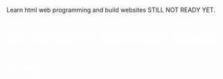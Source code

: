 Learn html web programming and build websites
STILL NOT READY YET.

<h1 style="color:white;">you can sort of still use this website</h1>
<h1 style="color:white"onclick="document.body.background='white';">no css</h1>
